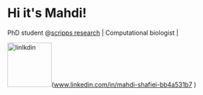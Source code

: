 # Hi it's Mahdi!

PhD student @[scripps research](https://www.scripps.edu/) | Computational biologist |


<img width="100" alt="linlkdin" src="https://user-images.githubusercontent.com/75169708/221722571-ee0f49b4-778f-44d0-b52b-bc0204a63fe2.png">(www.linkedin.com/in/mahdi-shafiei-bb4a531b7
)

